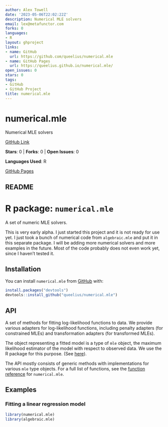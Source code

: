 ```yaml
---
author: Alex Towell
date: '2023-05-06T22:02:22Z'
description: Numerical MLE solvers
email: lex@metafunctor.com
forks: 0
languages:
- R
layout: ghproject
links:
- name: GitHub
  url: https://github.com/queelius/numerical.mle
- name: GitHub Pages
  url: https://queelius.github.io/numerical.mle/
open_issues: 0
stars: 0
tags:
- GitHub
- GitHub Project
title: numerical.mle
---
```


# numerical.mle
Numerical MLE solvers

[GitHub Link](https://github.com/queelius/numerical.mle)

**Stars**: 0 | **Forks**: 0 | **Open Issues**: 0

**Languages Used**: R

[GitHub Pages](https://queelius.github.io/numerical.mle/)

## README

<!-- README.md is generated from README.Rmd. Please edit that file -->

# R package: `numerical.mle`

<!-- badges: start -->

<!-- badges: end -->

A set of numeric MLE solvers.

This is very early alpha. I just started this project and it is not
ready for use yet. I just took a bunch of numerical code from
`algebraic.mle` and put it in this separate package. I will be adding
more numerical solvers and more examples in the future. Most of the code
probably does not even work yet, since I haven’t tested it.

## Installation

You can install `numerical.mle` from
[GitHub](https://github.com/queelius/numerical.mle) with:

``` r
install.packages("devtools")
devtools::install_github("queelius/numerical.mle")
```

## API

A set of methods for fitting log-likelihood functions to data. We
provide various adapters for log-likelihood functions, including penalty
adapters (for constrained MLEs) and transformation adapters (for
transformed MLEs).

The object representing a fitted model is a type of `mle` object, the
maximum likelihood estimator of the model with respect to observed data.
We use the R package for this purpose. (See
[here](https://github.com/queelius/algebraic.mle)).

The API mostly consists of generic methods with implementations for
various `mle` type objects. For a full list of functions, see the
[function
reference](https://queelius.github.io/numerical.mle/reference/index.html)
for `numerical.mle`.

## Examples

### Fitting a linear regression model

``` r
library(numerical.mle)
library(algebraic.mle)
```
